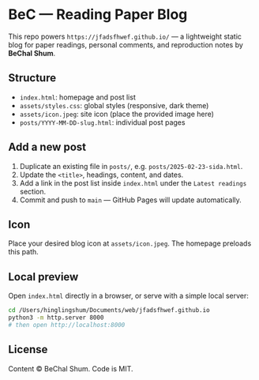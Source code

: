 # BeC — Reading Paper Blog

This repo powers `https://jfadsfhwef.github.io/` — a lightweight static blog for paper readings, personal comments, and reproduction notes by **BeChal Shum**.

## Structure

- `index.html`: homepage and post list
- `assets/styles.css`: global styles (responsive, dark theme)
- `assets/icon.jpeg`: site icon (place the provided image here)
- `posts/YYYY-MM-DD-slug.html`: individual post pages

## Add a new post

1. Duplicate an existing file in `posts/`, e.g. `posts/2025-02-23-sida.html`.
2. Update the `<title>`, headings, content, and dates.
3. Add a link in the post list inside `index.html` under the `Latest readings` section.
4. Commit and push to `main` — GitHub Pages will update automatically.

## Icon

Place your desired blog icon at `assets/icon.jpeg`. The homepage preloads this path.

## Local preview

Open `index.html` directly in a browser, or serve with a simple local server:

```bash
cd /Users/hinglingshum/Documents/web/jfadsfhwef.github.io
python3 -m http.server 8000
# then open http://localhost:8000
```

## License

Content © BeChal Shum. Code is MIT.
